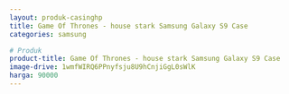 ```yaml
---
layout: produk-casinghp
title: Game Of Thrones - house stark Samsung Galaxy S9 Case
categories: samsung

# Produk
product-title: Game Of Thrones - house stark Samsung Galaxy S9 Case
image-drive: 1wmfWIRQ6PPnyfsju8U9hCnjiGgL0sWlK
harga: 90000
---
```

